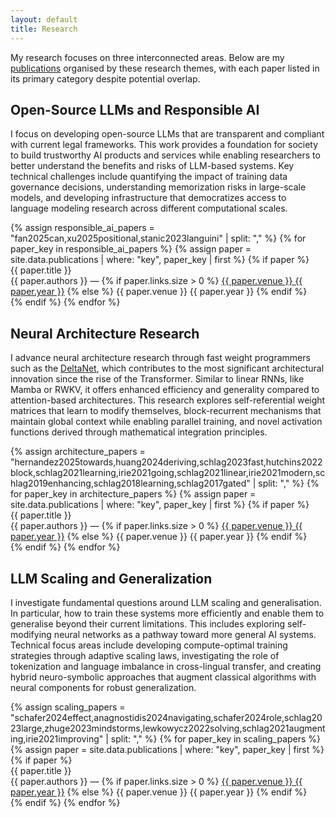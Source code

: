 ```yaml
---
layout: default
title: Research
---
```


<div class="research-intro">
  <p>My research focuses on three interconnected areas. Below are my <a href="https://scholar.google.com/citations?user=nFQJEskAAAAJ&hl=en&oi=ao" target="_blank">publications</a> organised by these research themes, with each paper listed in its primary category despite potential overlap.</p>
</div>

## Open-Source LLMs and Responsible AI

<div class="research-section-intro">
  <p>I focus on developing open-source LLMs that are transparent and compliant with current legal frameworks. This work provides a foundation for society to build trustworthy AI products and services while enabling researchers to better understand the benefits and risks of LLM-based systems. Key technical challenges include quantifying the impact of training data governance decisions, understanding memorization risks in large-scale models, and developing infrastructure that democratizes access to language modeling research across different computational scales.</p>
</div>

<div class="paper-list-compact">
  {% assign responsible_ai_papers = "fan2025can,xu2025positional,stanic2023languini" | split: "," %}
  {% for paper_key in responsible_ai_papers %}
    {% assign paper = site.data.publications | where: "key", paper_key | first %}
    {% if paper %}
      <div class="paper-compact">
        <div class="paper-title">{{ paper.title }}</div>
        <div class="paper-meta-compact">
          <span class="authors">{{ paper.authors }}</span> — 
          {% if paper.links.size > 0 %}
            <a href="{{ paper.links[0].url }}" class="venue-link">{{ paper.venue }} {{ paper.year }}</a>
          {% else %}
            <span class="venue">{{ paper.venue }} {{ paper.year }}</span>
          {% endif %}
        </div>
      </div>
    {% endif %}
  {% endfor %}
</div>

## Neural Architecture Research

<div class="research-section-intro">
  <p>I advance neural architecture research through fast weight programmers such as the <a href="https://proceedings.mlr.press/v139/schlag21a" target="_blank">DeltaNet</a>, which contributes to the most significant architectural innovation since the rise of the Transformer. Similar to linear RNNs, like Mamba or RWKV, it offers enhanced efficiency and generality compared to attention-based architectures. This research explores self-referential weight matrices that learn to modify themselves, block-recurrent mechanisms that maintain global context while enabling parallel training, and novel activation functions derived through mathematical integration principles.</p>
</div>

<div class="paper-list-compact">
  {% assign architecture_papers = "hernandez2025towards,huang2024deriving,schlag2023fast,hutchins2022block,schlag2021learning,irie2021going,schlag2021linear,irie2021modern,schlag2019enhancing,schlag2018learning,schlag2017gated" | split: "," %}
  {% for paper_key in architecture_papers %}
    {% assign paper = site.data.publications | where: "key", paper_key | first %}
    {% if paper %}
      <div class="paper-compact">
        <div class="paper-title">{{ paper.title }}</div>
        <div class="paper-meta-compact">
          <span class="authors">{{ paper.authors }}</span> — 
          {% if paper.links.size > 0 %}
            <a href="{{ paper.links[0].url }}" class="venue-link">{{ paper.venue }} {{ paper.year }}</a>
          {% else %}
            <span class="venue">{{ paper.venue }} {{ paper.year }}</span>
          {% endif %}
        </div>
      </div>
    {% endif %}
  {% endfor %}
</div>

## LLM Scaling and Generalization

<div class="research-section-intro">
  <p>I investigate fundamental questions around LLM scaling and generalisation. In particular, how to train these systems more efficiently and enable them to generalise beyond their current limitations. This includes exploring self-modifying neural networks as a pathway toward more general AI systems. Technical focus areas include developing compute-optimal training strategies through adaptive scaling laws, investigating the role of tokenization and language imbalance in cross-lingual transfer, and creating hybrid neuro-symbolic approaches that augment classical algorithms with neural components for robust generalization.</p>
</div>

<div class="paper-list-compact">
  {% assign scaling_papers = "schafer2024effect,anagnostidis2024navigating,schafer2024role,schlag2023large,zhuge2023mindstorms,lewkowycz2022solving,schlag2021augmenting,irie2021improving" | split: "," %}
  {% for paper_key in scaling_papers %}
    {% assign paper = site.data.publications | where: "key", paper_key | first %}
    {% if paper %}
      <div class="paper-compact">
        <div class="paper-title">{{ paper.title }}</div>
        <div class="paper-meta-compact">
          <span class="authors">{{ paper.authors }}</span> — 
          {% if paper.links.size > 0 %}
            <a href="{{ paper.links[0].url }}" class="venue-link">{{ paper.venue }} {{ paper.year }}</a>
          {% else %}
            <span class="venue">{{ paper.venue }} {{ paper.year }}</span>
          {% endif %}
        </div>
      </div>
    {% endif %}
  {% endfor %}
</div>

